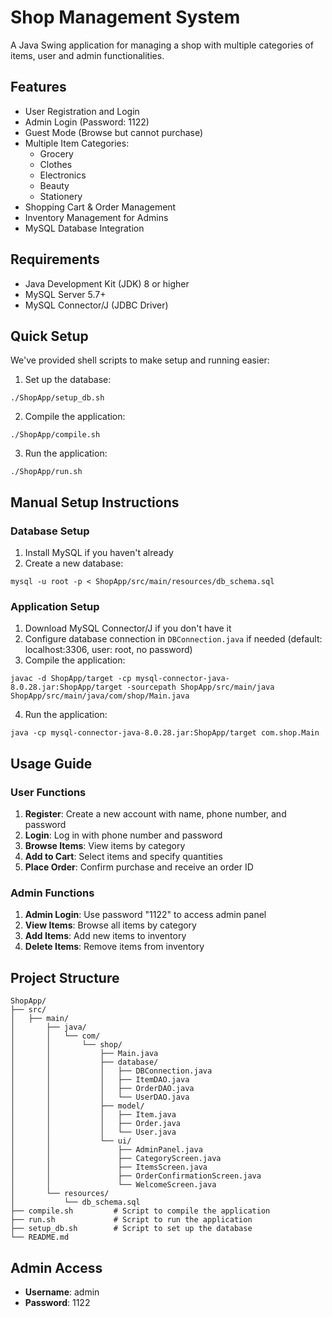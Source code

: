 # Shop Management System

A Java Swing application for managing a shop with multiple categories of items, user and admin functionalities.

## Features

- User Registration and Login
- Admin Login (Password: 1122)
- Guest Mode (Browse but cannot purchase)
- Multiple Item Categories:
  - Grocery
  - Clothes
  - Electronics
  - Beauty
  - Stationery
- Shopping Cart & Order Management
- Inventory Management for Admins
- MySQL Database Integration

## Requirements

- Java Development Kit (JDK) 8 or higher
- MySQL Server 5.7+
- MySQL Connector/J (JDBC Driver)

## Quick Setup

We've provided shell scripts to make setup and running easier:

1. Set up the database:
```
./ShopApp/setup_db.sh
```

2. Compile the application:
```
./ShopApp/compile.sh
```

3. Run the application:
```
./ShopApp/run.sh
```

## Manual Setup Instructions

### Database Setup

1. Install MySQL if you haven't already
2. Create a new database:
```
mysql -u root -p < ShopApp/src/main/resources/db_schema.sql
```

### Application Setup

1. Download MySQL Connector/J if you don't have it
2. Configure database connection in `DBConnection.java` if needed (default: localhost:3306, user: root, no password)
3. Compile the application:
```
javac -d ShopApp/target -cp mysql-connector-java-8.0.28.jar:ShopApp/target -sourcepath ShopApp/src/main/java ShopApp/src/main/java/com/shop/Main.java
```
4. Run the application:
```
java -cp mysql-connector-java-8.0.28.jar:ShopApp/target com.shop.Main
```

## Usage Guide

### User Functions

1. **Register**: Create a new account with name, phone number, and password
2. **Login**: Log in with phone number and password
3. **Browse Items**: View items by category
4. **Add to Cart**: Select items and specify quantities
5. **Place Order**: Confirm purchase and receive an order ID

### Admin Functions

1. **Admin Login**: Use password "1122" to access admin panel
2. **View Items**: Browse all items by category
3. **Add Items**: Add new items to inventory
4. **Delete Items**: Remove items from inventory

## Project Structure

```
ShopApp/
├── src/
│   ├── main/
│       ├── java/
│       │   └── com/
│       │       └── shop/
│       │           ├── Main.java
│       │           ├── database/
│       │           │   ├── DBConnection.java
│       │           │   ├── ItemDAO.java
│       │           │   ├── OrderDAO.java
│       │           │   └── UserDAO.java
│       │           ├── model/
│       │           │   ├── Item.java
│       │           │   ├── Order.java
│       │           │   └── User.java
│       │           └── ui/
│       │               ├── AdminPanel.java
│       │               ├── CategoryScreen.java
│       │               ├── ItemsScreen.java
│       │               ├── OrderConfirmationScreen.java
│       │               └── WelcomeScreen.java
│       └── resources/
│           └── db_schema.sql
├── compile.sh         # Script to compile the application
├── run.sh             # Script to run the application
├── setup_db.sh        # Script to set up the database
└── README.md
```

## Admin Access

- **Username**: admin
- **Password**: 1122 
